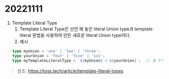 # 20221111

1. Template Literal Type
   1. Template Literal Type은 선언 해 놓은 literal Union type과 template literal 문법을 사용하여 만든 새로운 literal Union type이다. 
   2. 예시
    ```ts
    type myUnion = 'one' | 'two' | 'three';
    type yourUnion = 'four' | 'five' | 'six';
    type myTemplateLiteralType = `${myUnion} + ${yourUnion}`;  // 총 3*3 9가지 literal을 지닌 literal Union type이 만들어진다.
    ```
> 참조: https://toss.tech/article/template-literal-types
